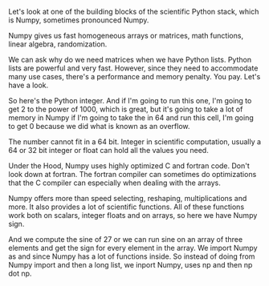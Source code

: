 Let's look at one of the building blocks of the scientific Python stack, which is Numpy, sometimes pronounced Numpy.

Numpy gives us fast homogeneous arrays or matrices, math functions, linear algebra, randomization.

We can ask why do we need matrices when we have Python lists. Python lists are powerful and very fast. However, since they need to accommodate many use cases, there's a performance and memory penalty. You pay. Let's have a look.

So here's the Python integer. And if I'm going to run this one, I'm going to get 2 to the power of 1000, which is great, but it's going to take a lot of memory in Numpy if I'm going to take the in 64 and run this cell, I'm going to get 0 because we did what is known as an overflow.

The number cannot fit in a 64 bit. Integer in scientific computation, usually a 64 or 32 bit integer or float can hold all the values you need.

Under the Hood, Numpy uses highly optimized C and fortran code. Don't look down at fortran. The fortran compiler can sometimes do optimizations that the C compiler can especially when dealing with the arrays.

Numpy offers more than speed selecting, reshaping, multiplications and more. It also provides a lot of scientific functions. All of these functions work both on scalars, integer floats and on arrays, so here we have Numpy sign.

And we compute the sine of 27 or we can run sine on an array of three elements and get the sign for every element in the array. We import Numpy as and since Numpy has a lot of functions inside. So instead of doing from Numpy import and then a long list, we inport Numpy, uses np and then np dot np.
